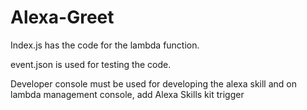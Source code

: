# Alexa-Greet

Index.js has the code for the lambda function.

event.json is used for testing the code.

Developer console must be used for developing the alexa skill and on lambda management console, add Alexa Skills kit trigger

